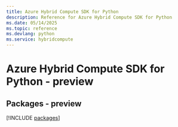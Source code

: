 ```yaml
---
title: Azure Hybrid Compute SDK for Python
description: Reference for Azure Hybrid Compute SDK for Python
ms.date: 05/14/2025
ms.topic: reference
ms.devlang: python
ms.service: hybridcompute
---
```

# Azure Hybrid Compute SDK for Python - preview
## Packages - preview
[!INCLUDE [packages](hybrid-compute-index.md)]